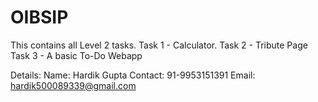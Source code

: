# OIBSIP
This contains all Level 2 tasks.
Task 1 - Calculator.
Task 2 - Tribute Page
Task 3 - A basic To-Do Webapp

Details:
Name: Hardik Gupta
Contact: 91-9953151391
Email: hardik500089339@gmail.com
